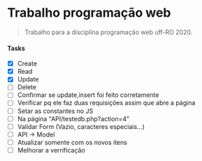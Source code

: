 # Trabalho programação web

> Trabalho para a disciplina programação web uff-RO 2020.

#### Tasks
 - [x] Create
 - [x] Read
 - [x] Update
 - [ ] Delete
 - [ ] Confirmar se update,insert foi feito corretamente
 - [ ] Verificar pq ele faz duas requisições assim que abre a página
 - [ ] Setar as constantes no JS
 - [ ] Na página "API/testedb.php?action=4"
 - [ ] Validar Form (Vazio, caracteres especiais...)
 - [ ] API -> Model
 - [ ] Atualizar somente com os novos itens
 - [ ] Melhorar a verrificação

